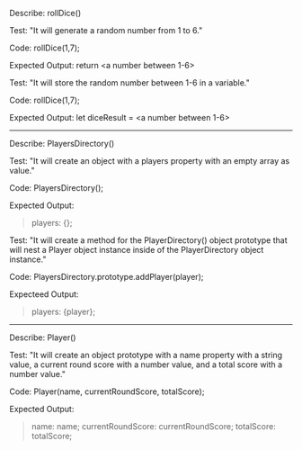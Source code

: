 Describe: rollDice()

Test: "It will generate a random number from 1 to 6."

Code:
rollDice(1,7);

Expected Output: return <a number between 1-6>


Test: "It will store the random number between 1-6 in a variable."

Code:
rollDice(1,7);

Expected Output: let diceResult = <a number between 1-6>

---------

Describe: PlayersDirectory()

Test: "It will create an object with a players property with an empty array as value."

Code:
PlayersDirectory();

Expected Output: 
> players: {};

Test: "It will create a method for the PlayerDirectory() object prototype that will nest a Player object instance inside of the PlayerDirectory object instance."

Code:
PlayersDirectory.prototype.addPlayer(player);

Expecteed Output:
>players: {player};

---------

Describe: Player()

Test: "It will create an object prototype with a name property with a string value, a current round score with a number value, and a total score with a number value."

Code:
Player(name, currentRoundScore, totalScore);

Expected Output:
> name: name;
> currentRoundScore: currentRoundScore;
> totalScore: totalScore;
